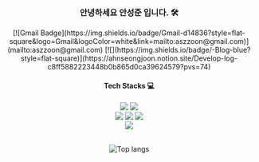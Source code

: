 <h3 align="center"> 안녕하세요 안성준 입니다. 🛠</h3>
<p align="center">
[![Gmail Badge](https://img.shields.io/badge/Gmail-d14836?style=flat-square&logo=Gmail&logoColor=white&link=mailto:aszzoon@gmail.com)](mailto:aszzoon@gmail.com) [![](https://img.shields.io/badge/-Blog-blue?style=flat-square)](https://ahnseongjoon.notion.site/Develop-log-c8ff5882223448b0b865d0ca39624579?pvs=74)

<h4 align="center">Tech Stacks 💻</h4>
<p align="center">
  <img src="https://img.shields.io/badge/Spring%20Boot-6DB33F.svg?style=for-the-badge&message=Spring%20Boot&logo=springboot&logoColor=white"/>
  <img src="https://img.shields.io/badge/Java-ED8B00?style=for-the-badge&logo=openjdk&logoColor=white"/>
  <br>
  <!--
  <img src="https://img.shields.io/badge/Flutter-02569B?style=for-the-badge&logo=flutter&logoColor=white)"/>
    <img src="https://img.shields.io/badge/Dart-0175C2?style=for-the-badge&logo=dart&logoColor=white"/>
  <br>
  -->
    <!--
  <img src="https://img.shields.io/badge/HTML-007396.svg?style=for-the-badge&color=E34F26&logo=HTML5&logoColor=fff"/>
  <img src="https://img.shields.io/badge/CSS-1572B6.svg?style=for-the-badge&logo=HTML5&logoColor=fff"/>
  <img src="https://img.shields.io/badge/Java%20Script-007396.svg?style=for-the-badge&color=F7DF1E&logo=JavaScript&logoColor=000"/><br>
  <br>
  -->

  <!--
  <img src="https://img.shields.io/badge/MySQL%20-4479A1.svg?style=for-the-badge&message=MySQL&logo=mysql&logoColor=white"/>
  <img src="https://img.shields.io/badge/Maria%20DB-003545.svg?style=for-the-badge&logo=MariaDB&logoColor=white"/>
  <br><br>
  -->
  <img src="https://img.shields.io/badge/mac%20os-000000?style=for-the-badge&logo=apple&logoColor=white"/>
  <img src="https://img.shields.io/badge/Linux-FCC624?style=for-the-badge&logo=linux&logoColor=black"/>
    <img src="https://img.shields.io/badge/Windows-0078D6?style=for-the-badge&logo=windows&logoColor=white"/><br>
  
  <img src="https://img.shields.io/badge/AWS EC2%20-%23FF9900.svg?&style=for-the-badge&logo=amazon-aws&logoColor=white"/>
  <br><br>
</p>

<p align="center">
  <img src="https://github-readme-stats-sigma-five.vercel.app/api/top-langs/?username=aszzoon&layout=compact&theme=dracula" alt="Top langs">
</p>
</p>
